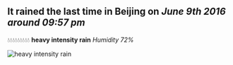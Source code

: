 ## It rained the last time in Beijing on *June 9th 2016 around 09:57 pm*
💧💧💧💧💧💧💧💧💧  **heavy intensity rain** *Humidity 72%*

![heavy intensity rain](http://openweathermap.org/img/w/10n.png)
